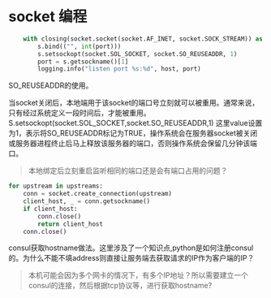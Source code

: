 # socket 编程

```python
    with closing(socket.socket(socket.AF_INET, socket.SOCK_STREAM)) as s:
        s.bind(("", int(port)))
        s.setsockopt(socket.SOL_SOCKET, socket.SO_REUSEADDR, 1)
        port = s.getsockname()[1]
        logging.info("listen port %s:%d", host, port)
```
SO_REUSEADDR的使用。

当socket关闭后，本地端用于该socket的端口号立刻就可以被重用。通常来说，只有经过系统定义一段时间后，才能被重用。
S.setsockopt(socket.SOL_SOCKET,socket.SO_REUSEADDR,1) 这里value设置为1，表示将SO_REUSEADDR标记为TRUE，操作系统会在服务器socket被关闭或服务器进程终止后马上释放该服务器的端口，否则操作系统会保留几分钟该端口。

> 本地绑定后立刻重启监听相同的端口还是会有端口占用的问题？

```python
for upstream in upstreams:
    conn = socket.create_connection(upstream)
    client_host, _ = conn.getsockname()
    if client_host:
        conn.close()
        return client_host
    conn.close()
```

consul获取hostname做法。这里涉及了一个知识点,python是如何注册consul的。为什么不能不填address则直接让服务端去获取请求的IP作为客户端的IP？

> 本机可能会因为多个网卡的情况下，有多个IP地址？所以需要建立一个consul的连接，然后根据tcp协议等，进行获取hostname?
